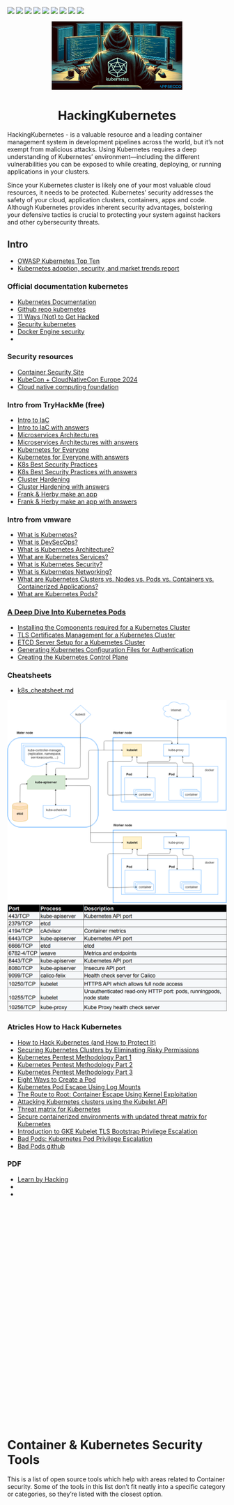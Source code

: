<p>
  <img  src="https://img.shields.io/github/stars/BEPb/HackingKubernetes" />
  <img src="https://img.shields.io/github/contributors/BEPb/HackingKubernetes" />
  <img src="https://img.shields.io/github/last-commit/BEPb/HackingKubernetes" />
  <img src="https://visitor-badge.laobi.icu/badge?page_id=BEPb.HackingKubernetes" />
  <img src="https://img.shields.io/github/languages/count/BEPb/HackingKubernetes" />
  <img src="https://img.shields.io/github/languages/top/BEPb/HackingKubernetes" />
  <img src="https://img.shields.io/badge/license-MIT-blue.svg?color=f64152" />
  <img  src="https://img.shields.io/github/issues/BEPb/HackingKubernetes" />
  <img  src="https://img.shields.io/github/issues-pr/BEPb/HackingKubernetes" />
</p>
<div align="center">

<img src="./art/HackingKubernetes.png" alt="logo" width="300" height="156.5">

# HackingKubernetes 
</div>

HackingKubernetes - is a valuable resource and a leading container management system in development pipelines across 
the world, but it’s not exempt from malicious attacks. Using Kubernetes requires a deep understanding of Kubernetes’ 
environment—including the different vulnerabilities you can be exposed to while creating, deploying, or running 
applications in your clusters.

Since your Kubernetes cluster is likely one of your most valuable cloud resources, it needs to be protected. 
Kubernetes’ security addresses the safety of your cloud, application clusters, containers, apps and code. Although 
Kubernetes provides inherent security advantages, bolstering your defensive tactics is crucial to protecting your 
system against hackers and other cybersecurity threats.    

## Intro
- [OWASP Kubernetes Top Ten](https://owasp.org/www-project-kubernetes-top-ten/)
- [Kubernetes adoption, security, and market trends report](https://www.redhat.com/en/resources/kubernetes-adoption-security-market-trends-overview)


### Official documentation kubernetes
- [Kubernetes Documentation](https://kubernetes.io/docs/home/)
- [Github repo kubernetes](https://github.com/kubernetes/kubernetes/)
- [11 Ways (Not) to Get Hacked](https://kubernetes.io/blog/2018/07/18/11-ways-not-to-get-hacked/)
- [Security kubernetes](https://kubernetes.io/docs/concepts/security/)
- [Docker Engine security](https://docs.docker.com/engine/security/)
- 

### Security resources
- [Container Security Site](https://www.container-security.site/)
- [KubeCon + CloudNativeCon Europe 2024](https://www.youtube.com/playlist?list=PLj6h78yzYM2N8nw1YcqqKveySH6_0VnI0)
- [Cloud native computing foundation](https://www.cncf.io/)

### Intro from TryHackMe (free)
- [Intro to IaC](https://tryhackme.com/r/room/introtoiac)
- [Intro to IaC with answers](https://github.com/BEPb/tryhackme/blob/master/01.easy/Intro%20to%20IaC.md)
- [Microservices Architectures](https://tryhackme.com/r/room/microservicearchitectures)
- [Microservices Architectures with answers](https://github.com/BEPb/tryhackme/blob/master/01.easy/Microservices%20Architectures.md)
- [Kubernetes for Everyone](https://tryhackme.com/r/room/kubernetesforyouly)
- [Kubernetes for Everyone with answers](https://github.com/BEPb/tryhackme/blob/master/02.Medium/Kubernetes%20for%20Everyone.md)
- [K8s Best Security Practices](https://tryhackme.com/r/room/k8sbestsecuritypractices)
- [K8s Best Security Practices with answers](https://github.com/BEPb/tryhackme/blob/master/02.Medium/K8s%20Best%20Security%20Practices.md)
- [Cluster Hardening](https://tryhackme.com/r/room/clusterhardening)
- [Cluster Hardening with answers](https://github.com/BEPb/tryhackme/blob/master/02.Medium/Cluster%20Hardening.md)
- [Frank & Herby make an app](https://tryhackme.com/r/room/frankandherby)
- [Frank & Herby make an app with answers](https://github.com/BEPb/tryhackme/blob/master/02.Medium/Frank%20%26%20Herby%20make%20an%20app.md)

### Intro from vmware
- [What is Kubernetes?](https://www.vmware.com/topics/kubernetes)
- [What is DevSecOps?](https://tanzu.vmware.com/devsecops)
- [What is Kubernetes Architecture?](https://www.vmware.com/topics/kubernetes-architecture)
- [What are Kubernetes Services?](https://www.vmware.com/topics/kubernetes-services)
- [What is Kubernetes Security?](https://www.vmware.com/topics/kubernetes-security)
- [What is Kubernetes Networking?](https://www.vmware.com/topics/kubernetes-networking)
- [What are Kubernetes Clusters vs. Nodes vs. Pods vs. Containers vs. Containerized Applications?](https://www.vmware.com/topics/components-kubernetes)
- [What are Kubernetes Pods?](https://www.vmware.com/topics/kubernetes-pods)

### [A Deep Dive Into Kubernetes Pods](https://blog.yarsalabs.com/a-deep-dive-into-kubernetes-pods/)
- [Installing the Components required for a Kubernetes Cluster](https://blog.yarsalabs.com/kubernetes-cluster-from-scratch-part1/)
- [TLS Certificates Management for a Kubernetes Cluster](https://blog.yarsalabs.com/kubernetes-cluster-from-scratch-part2/)
- [ETCD Server Setup for a Kubernetes Cluster](https://blog.yarsalabs.com/kubernetes-cluster-from-scratch-part3/)
- [Generating Kubernetes Configuration Files for Authentication](https://blog.yarsalabs.com/kubernetes-cluster-from-scratch-part4/)
- [Creating the Kubernetes Control Plane](https://blog.yarsalabs.com/kubernetes-cluster-from-scratch-part5/)


### Cheatsheets

- [k8s_cheatsheet.md](https://github.com/BEPb/HackingKubernetes/blob/master/pdf/k8s_cheatsheet.md)

<img src="./art/kubernetes_arquitecture.png" alt="arquitecture">
<img src="./art/ports_kubernetes.png" alt="ports">


### Atricles How to Hack Kubernetes
- [How to Hack Kubernetes (and How to Protect It)](https://goteleport.com/blog/how-to-hack-kubernetes/)
- [Securing Kubernetes Clusters by Eliminating Risky Permissions](https://www.cyberark.com/resources/threat-research-blog/securing-kubernetes-clusters-by-eliminating-risky-permissions)
- [Kubernetes Pentest Methodology Part 1](https://www.cyberark.com/resources/threat-research-blog/kubernetes-pentest-methodology-part-1)
- [Kubernetes Pentest Methodology Part 2](https://www.cyberark.com/resources/threat-research-blog/kubernetes-pentest-methodology-part-2)
- [Kubernetes Pentest Methodology Part 3](https://www.cyberark.com/resources/threat-research-blog/kubernetes-pentest-methodology-part-3)
- [Eight Ways to Create a Pod](https://www.cyberark.com/resources/threat-research-blog/eight-ways-to-create-a-pod)
- [Kubernetes Pod Escape Using Log Mounts](https://www.aquasec.com/blog/kubernetes-security-pod-escape-log-mounts/)
- [The Route to Root: Container Escape Using Kernel Exploitation](https://www.cyberark.com/resources/threat-research-blog/the-route-to-root-container-escape-using-kernel-exploitation)
- [Attacking Kubernetes clusters using the Kubelet API](https://faun.pub/attacking-kubernetes-clusters-using-the-kubelet-api-abafc36126ca)
- [Threat matrix for Kubernetes](https://www.microsoft.com/en-us/security/blog/2020/04/02/attack-matrix-kubernetes/)
- [Secure containerized environments with updated threat matrix for Kubernetes](https://www.microsoft.com/en-us/security/blog/2021/03/23/secure-containerized-environments-with-updated-threat-matrix-for-kubernetes/)
- [Introduction to GKE Kubelet TLS Bootstrap Privilege Escalation](https://rhinosecuritylabs.com/cloud-security/kubelet-tls-bootstrap-privilege-escalation/)
- [Bad Pods: Kubernetes Pod Privilege Escalation](https://bishopfox.com/blog/kubernetes-pod-privilege-escalation)
- [Bad Pods github](https://github.com/BishopFox/badPods)

### PDF
- [Learn by Hacking](https://github.com/calinah/learn-by-hacking-kccn/blob/master/Learn%20by%20Hacking.pdf)
- 
- 


<main>  <h1 id="container--kubernetes-security-tools"> <a href="#container--kubernetes-security-tools" class="anchor-heading" aria-labelledby="container--kubernetes-security-tools"><svg viewBox="0 0 16 16" aria-hidden="true"><use xlink:href="#svg-link"></use></svg></a> Container &amp; Kubernetes Security Tools </h1><p>This is a list of open source tools which help with areas related to Container security. Some of the tools in this list don’t fit neatly into a specific category or categories, so they’re listed with the closest option.</p> <h2 id="container-attack-surface-assessment--breakout-tools"> <a href="#container-attack-surface-assessment--breakout-tools" class="anchor-heading" aria-labelledby="container-attack-surface-assessment--breakout-tools"><svg viewBox="0 0 16 16" aria-hidden="true"><use xlink:href="#svg-link"></use></svg></a> Container Attack Surface Assessment &amp; Breakout Tools </h2> <p>Useful tools to run inside a container to assess the sandbox that’s in use, and exploit some common breakout issues.</p> <ul> <li><a href="https://github.com/stealthcopter/deepce">deepce</a> - Docker Enumeration, Escalation of Privileges and Container Escapes</li> <li><a href="https://github.com/cdk-team/CDK">CDK</a> - Container and Kubernetes auditing and breakout tool.</li> </ul> <h2 id="container-vulnerability-scanning-tools"> <a href="#container-vulnerability-scanning-tools" class="anchor-heading" aria-labelledby="container-vulnerability-scanning-tools"><svg viewBox="0 0 16 16" aria-hidden="true"><use xlink:href="#svg-link"></use></svg></a> Container Vulnerability Scanning Tools </h2> <ul> <li><a href="https://github.com/aquasecurity/trivy">Trivy</a> - Vulnerability and IaC scanner</li> <li><a href="https://github.com/anchore/grype">Grype</a> - Container vulnerability scanner</li> <li><a href="https://github.com/quay/clair">clair</a> - Container vulnerability scanner</li> <li><a href="https://docs.docker.com/scout/">Docker Scout</a> - Container Vulnerability scanner</li> <li><a href="https://github.com/AppThreat/dep-scan">dep-scan</a> - Vulnerability and mis-configuration scanner</li> <li><a href="https://github.com/neuvector/scanner">Neuvector Scanner</a> - Container Vulnerability Scanning Tool.</li> </ul> <h2 id="iac-scanning-tools-that-cover-container-formats"> <a href="#iac-scanning-tools-that-cover-container-formats" class="anchor-heading" aria-labelledby="iac-scanning-tools-that-cover-container-formats"><svg viewBox="0 0 16 16" aria-hidden="true"><use xlink:href="#svg-link"></use></svg></a> IaC Scanning Tools that cover container formats </h2> <ul> <li><a href="https://github.com/aquasecurity/trivy">Trivy</a> - Vulnerability and IaC scanner</li> <li><a href="https://github.com/bridgecrewio/checkov">Checkov</a> - IaC scanner</li> <li><a href="https://github.com/Checkmarx/kics">KICS</a> - IaC scanner</li> <li><a href="https://github.com/AppThreat/dep-scan">dep-scan</a> - Vulnerability and mis-configuration scanner</li> <li><a href="https://github.com/tenable/terrascan">Terrascan</a> - IAC Scanner for various formats including Docker and Kubernetes</li> <li><a href="https://github.com/hadolint/hadolint">hadolint</a> - Docker file linter</li> </ul> <h2 id="docker-security-tools"> <a href="#docker-security-tools" class="anchor-heading" aria-labelledby="docker-security-tools"><svg viewBox="0 0 16 16" aria-hidden="true"><use xlink:href="#svg-link"></use></svg></a> Docker Security Tools </h2> <ul> <li><a href="https://github.com/docker/docker-bench-security">docker bench</a> - Docker CIS Benchmark assessment tool</li> <li><a href="https://github.com/goodwithtech/dockle">Dockle</a> - Container Image Linter</li> <li><a href="https://github.com/mondoohq/cnspec">cnspec</a> - Assessment tool for multiple platforms including Docker and Kubernetes</li> </ul> <h2 id="container-runtime-security-tools"> <a href="#container-runtime-security-tools" class="anchor-heading" aria-labelledby="container-runtime-security-tools"><svg viewBox="0 0 16 16" aria-hidden="true"><use xlink:href="#svg-link"></use></svg></a> Container Runtime Security Tools </h2> <ul> <li><a href="https://github.com/aquasecurity/tracee">Tracee</a>. Container runtime security tooling</li> <li><a href="https://github.com/falcosecurity/falco">Falco</a>. Container runtime security tooling</li> <li><a href="https://github.com/kubearmor/KubeArmor">Kubearmor</a>. Container runtime security enforcement tool</li> <li><a href="https://github.com/cilium/tetragon">Tetragon</a>. Container runtime security tool</li> </ul> <h2 id="container-registry-tools"> <a href="#container-registry-tools" class="anchor-heading" aria-labelledby="container-registry-tools"><svg viewBox="0 0 16 16" aria-hidden="true"><use xlink:href="#svg-link"></use></svg></a> Container Registry Tools </h2> <ul> <li><a href="https://github.com/regclient/regclient">regclient</a> - Another tool for interacting with container registries</li> <li><a href="https://github.com/google/go-containerregistry">crane</a> - Tool for interacting with Container registries.</li> <li><a href="https://github.com/containers/skopeo">skopeo</a> - Tool for interaction with Container registries</li> </ul> <h2 id="container-image-tools"> <a href="#container-image-tools" class="anchor-heading" aria-labelledby="container-image-tools"><svg viewBox="0 0 16 16" aria-hidden="true"><use xlink:href="#svg-link"></use></svg></a> Container Image Tools </h2> <ul> <li><a href="https://github.com/wagoodman/dive">Dive</a> - Tool for exploring Container image layers</li> </ul> <h2 id="kubernetes-tools"> <a href="#kubernetes-tools" class="anchor-heading" aria-labelledby="kubernetes-tools"><svg viewBox="0 0 16 16" aria-hidden="true"><use xlink:href="#svg-link"></use></svg></a> Kubernetes Tools </h2> <h3 id="rbac-assessment-tools"> <a href="#rbac-assessment-tools" class="anchor-heading" aria-labelledby="rbac-assessment-tools"><svg viewBox="0 0 16 16" aria-hidden="true"><use xlink:href="#svg-link"></use></svg></a> RBAC Assessment Tools </h3> <ul> <li><a href="https://github.com/alcideio/rbac-tool">rbac-tool</a> - RBAC Tool for Kubernetes</li> <li><a href="https://github.com/cyberark/KubiScan">kubiScan</a> - Tool to scan Kubernetes clusters for risky permissions</li> <li><a href="https://github.com/appvia/krane">krane</a> - Kubernetes RBAC static analysis &amp; visualisation tool</li> <li><a href="https://github.com/raesene/eathar">eathar</a> - Kubernetes security assessment tool focusing on workload security and RBAC.</li> </ul> <h3 id="kubernetes-security-auditing-tools"> <a href="#kubernetes-security-auditing-tools" class="anchor-heading" aria-labelledby="kubernetes-security-auditing-tools"><svg viewBox="0 0 16 16" aria-hidden="true"><use xlink:href="#svg-link"></use></svg></a> Kubernetes Security Auditing Tools </h3> <ul> <li><a href="https://github.com/aquasecurity/kube-bench">kube-bench</a> - Tool to assess compliance with the CIS benchmark for various Kubernetes distributions</li> <li><a href="https://github.com/armosec/kubescape">kubescape</a> - Kubernetes security assessment tool</li> <li><a href="https://github.com/Shopify/kubeaudit">kubeaudit</a> - Kubernetes security assessment tool focusing on workload security</li> <li><a href="https://github.com/controlplaneio/kubesec">kubesec</a> - Kubernetes security assessment tool focusing on workload security</li> <li><a href="https://github.com/zegl/kube-score">kubescore</a> - Kubernetes security and reliability assessment tool focusing on workload security.</li> <li><a href="https://github.com/raesene/eathar">eathar</a> - Kubernetes security assessment tool focusing on workload security and RBAC.</li> <li><a href="https://github.com/derailed/popeye">popeye</a> - Kubernetes cluster scanner, looking for possible mis-configurations.</li> <li><a href="https://github.com/mondoohq/cnspec">cnspec</a> - Assessment tool for multiple platforms including Docker and Kubernetes</li> </ul> <h3 id="kubernetes-penetration-testing-tools"> <a href="#kubernetes-penetration-testing-tools" class="anchor-heading" aria-labelledby="kubernetes-penetration-testing-tools"><svg viewBox="0 0 16 16" aria-hidden="true"><use xlink:href="#svg-link"></use></svg></a> Kubernetes Penetration Testing Tools </h3> <ul> <li><a href="https://github.com/inguardians/peirates">peirates</a> - Kubernetes container breakout tool</li> <li><a href="https://github.com/quarkslab/kdigger">kdigger</a> - Kubernetes breakout/discovery tool</li> <li><a href="https://github.com/raesene/teisteanas">teisteanas</a> - Tool to create kubeconfig files based on the CertificateSigningRequest API.</li> <li><a href="https://github.com/raesene/tocan">tòcan</a> - Tool to create kubeconfig files based on the TokenRequest API.</li> <li><a href="https://github.com/DataDog/managed-kubernetes-auditing-toolkit/">MKAT</a> - Managed Kubernetes Auditing Tool. Focuses on exploring security issues in managed Kubernetes (e.g. EKS)</li> <li><a href="https://kubehound.io/">Kubehound</a> - KubeHound creates a graph of attack paths in a Kubernetes cluster</li> <li><a href="https://github.com/WithSecureLabs/IceKube">IceKube</a> - Kubernetes attack path evaluation tool.</li> <li><a href="https://github.com/wiz-sec-public/namespacehound/">namespacehound</a> - Tool to test a cluster for possible namespace breakouts where multi-tenancy is in use.</li> </ul> <h3 id="kubelet-tools"> <a href="#kubelet-tools" class="anchor-heading" aria-labelledby="kubelet-tools"><svg viewBox="0 0 16 16" aria-hidden="true"><use xlink:href="#svg-link"></use></svg></a> Kubelet Tools </h3> <ul> <li><a href="https://github.com/cyberark/kubeletctl">kubeletctl</a> - This is a good tool to automate the process of assessing a kubelet instance. If the instance is vulnerable it can also carry out some exploit tasks</li> <li><a href="https://github.com/raesene/kubelet_dumper">kubelet dumper</a> - PoC tool to dump Kubelet configurations for review.</li> </ul> <h3 id="etcd-tools"> <a href="#etcd-tools" class="anchor-heading" aria-labelledby="etcd-tools"><svg viewBox="0 0 16 16" aria-hidden="true"><use xlink:href="#svg-link"></use></svg></a> etcd Tools </h3> <ul> <li><a href="https://github.com/jpbetz/auger">auger</a> - Tool for decoding information pulled directly from the etcd database</li> </ul> <h3 id="security-observability-tools"> <a href="#security-observability-tools" class="anchor-heading" aria-labelledby="security-observability-tools"><svg viewBox="0 0 16 16" aria-hidden="true"><use xlink:href="#svg-link"></use></svg></a> Security Observability Tools </h3> <ul> <li><a href="https://github.com/deepfence/ThreatMapper">ThreatMapper</a>. Cloud + Container Security observability</li> </ul> <h3 id="training-tools"> <a href="#training-tools" class="anchor-heading" aria-labelledby="training-tools"><svg viewBox="0 0 16 16" aria-hidden="true"><use xlink:href="#svg-link"></use></svg></a> Training Tools </h3> <p>If you’re looking to practice with some of the tools here, in a safe environment, there are projects to help with that.</p> <ul> <li><a href="https://github.com/raesene/kube_security_lab">Kube Security Lab</a> - Basic set of Kubernetes security scenarios implemented in Ansible with KinD</li> <li><a href="https://github.com/kubernetes-simulator/simulator">Kubernetes Simulator</a> - AWS based Kubernetes cluster environment with different vulnerability scenarios</li> <li><a href="https://github.com/madhuakula/kubernetes-goat">Kubernetes Goat</a> - Focuses on vulnerable deployments on top of an existing cluster. Also available on line <a href="https://katacoda.com/madhuakula/scenarios/kubernetes-goat">with Katacoda</a></li> <li><a href="https://github.com/TremoloSecurity/k8s-idm-lab">K8s-iam-lab</a> - Kubernetes IAM Lab</li> </ul> <h3 id="kubernetes-honeypot-projects"> <a href="#kubernetes-honeypot-projects" class="anchor-heading" aria-labelledby="kubernetes-honeypot-projects"><svg viewBox="0 0 16 16" aria-hidden="true"><use xlink:href="#svg-link"></use></svg></a> Kubernetes Honeypot projects </h3> <ul> <li><a href="https://github.com/Zeerg/helix-honeypot">Helix Honeypot</a> - Kubernetes API server honeypot</li> <li><a href="https://blog.thinkst.com/2021/11/a-kubeconfig-canarytoken.html">Kubernetes Honeytokens</a> - A honey token Canary for use with honeypots.</li> </ul> <h3 id="kubernetes-security-improvement-tools"> <a href="#kubernetes-security-improvement-tools" class="anchor-heading" aria-labelledby="kubernetes-security-improvement-tools"><svg viewBox="0 0 16 16" aria-hidden="true"><use xlink:href="#svg-link"></use></svg></a> Kubernetes Security Improvement Tools </h3> <ul> <li><a href="https://github.com/kubernetes-sigs/security-profiles-operator">Security Profiles Operator</a> - Kubernetes operator for security profiles</li> <li><a href="https://github.com/aws-samples/hardeneks">hardeneks</a> - Tool to harden EKS clusters</li> </ul> <h1 id="deprecatedunmaintained-tools"> <a href="#deprecatedunmaintained-tools" class="anchor-heading" aria-labelledby="deprecatedunmaintained-tools"><svg viewBox="0 0 16 16" aria-hidden="true"><use xlink:href="#svg-link"></use></svg></a> Deprecated/Unmaintained Tools </h1> <p>Inevitably over time, some tools will become unmaintained and deprecated. Whilst they may still work ok, caution is needed. If I’ve listed you here and you’re not deprecated just open an issue to move it back :)</p> <ul> <li><a href="https://github.com/aquasecurity/kube-hunter">kube-hunter</a> - Tool to test and exploit standard Kubernetes Security Vulnerabilities</li> <li><a href="https://github.com/aquasecurity/kubectl-who-can">kubectl-who-can</a> - Tool that lets you ask “who can” do things in RBAC, e.g. who can get secrets</li> <li><a href="https://github.com/corneliusweig/rakkess">rakkess</a> - Shows the RBAC permissions available to a user as a list</li> <li><a href="https://github.com/team-soteria/rback">rback</a> - tool for graphical representation of RBAC permissions in a kubernetes cluster</li> <li><a href="https://github.com/genuinetools/amicontained">amicontained</a> - will show you information about the container runtime and rights you have</li> <li><a href="https://github.com/nccgroup/ConMachi/">ConMachi</a> - Pentester focused container attack surface assessment tool</li> <li><a href="https://github.com/brompwnie/botb">botb</a> - Container breakout assessment tool. Can automatically exploit common issues like the Docker socket mount</li> <li><a href="https://github.com/antitree/keyctl-unmask">keyctl-unmask</a> - Tool that specifically focuses on grabbing kernel keyring entries from containers that allow the keyctl syscall</li> <li><a href="https://github.com/nccgroup/go-pillage-registries">go-pillage-registries</a> - Tool to search the manifests and configuration for images in a registry for potentially sensitive information</li> <li><a href="https://github.com/genuinetools/reg">reg</a> - Tool for interacting with Container registries</li> <li><a href="https://github.com/P3GLEG/Whaler">Whaler</a> - Tool to reverse Docker images into Dockerfiles.</li> <li><a href="https://github.com/PaloAltoNetworks/rbac-police">RBAC Police</a> - RBAC policy evaluation.</li> <li><a href="https://github.com/vchinnipilli/kubestrike">kubestrike</a> - Security auditing tool for Kubernetes looks at Authenticated and unauthenticated scanning</li> <li><a href="https://github.com/Rolix44/Kubestroyer">kubestroyer</a> - Kubernetes pentesting tool.</li> <li><a href="https://github.com/redhuntlabs/kubestalk">kubestalk</a> - Black Box Kubernetes Pentesting Tool.</li> <li><a href="https://github.com/yasindce1998/KubeDagger">kubedagger</a> - Kubernetes offensive framework built in eBPF.</li> <li><a href="https://github.com/cyberark/kubesploit">kubesploit</a> - Kubesploit is a cross-platform post-exploitation HTTP/2 Command &amp; Control server and agent written in Golang, focused on containerized environments</li> <li><a href="https://github.com/Maddosaurus/k8spot">k8spot</a> - Kubernetes honeypot.</li> </ul> </main>



<img src="./art/HackingKubernetes0.jpg" alt="logo">

